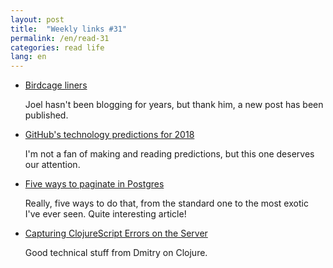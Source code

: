 ```yaml
---
layout: post
title:  "Weekly links #31"
permalink: /en/read-31
categories: read life
lang: en
---
```


[link1]: https://www.joelonsoftware.com/2018/01/12/birdcage-liners/
[link2]: https://github.com/blog/2480-github-s-technology-predictions-for-2018
[link3]: https://www.citusdata.com/blog/2016/03/30/five-ways-to-paginate/
[link4]: http://yogthos.net/posts/2018-01-12-ClojureScriptErrorPropagation.html

- [Birdcage liners][link1]

  Joel hasn't been blogging for years, but thank him, a new post has been
  published.

- [GitHub's technology predictions for 2018][link2]

  I'm not a fan of making and reading predictions, but this one deserves our
  attention.

- [Five ways to paginate in Postgres][link3]

  Really, five ways to do that, from the standard one to the most exotic I've
  ever seen. Quite interesting article!

- [Capturing ClojureScript Errors on the Server][link4]

  Good technical stuff from Dmitry on Clojure.
